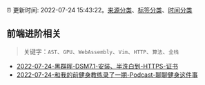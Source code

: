 :alarm_clock: 更新时间: 2022-07-24 15:43:22。[来源分类](../README.md)、[标签分类](../TAGS.md)、[时间分类](../TIMELINE.md)

## 前端进阶相关


> 关键字：`AST`、`GPU`、`WebAssembly`、`Vim`、`HTTP`、`算法`、`全栈`



- [2022-07-24-黑群晖-DSM7.1-安装、半洗白到-HTTPS-证书](https://www.v2ex.com/t/868425) 
- [2022-07-24-和我的前健身教练录了一期-Podcast-聊聊健身这件事](https://www.v2ex.com/t/868382) 